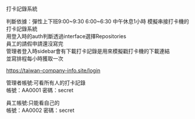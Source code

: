 打卡記錄系統

判斷依據：彈性上下班9:00~9:30 6:00~6:30 中午休息1小時
模擬串接打卡機的打卡記錄系統<br>
用登入時的auth判斷透過interface選擇Repositories<br>
員工的請假申請還沒寫完<br>
管理者登入時sidebar會有下載打卡記錄是用來模擬戳打卡機的下載連結<br>
並寫排程每小時獲取一次

https://taiwan-company-info.site/login

管理者帳號:可看所有人的打卡記錄 <br>
帳號：AA0001    密碼：secret

員工帳號:只能看自己的 <br>
帳號：AA0002    密碼：secret
